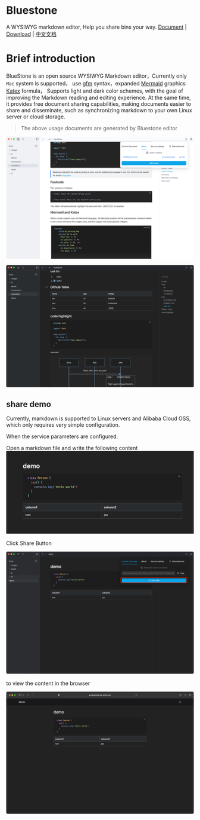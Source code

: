 # Bluestone
A WYSIWYG markdown editor, Help you share bins your way.
[Document](https://bluestone.md-writer.com/book/docs) |
[Download](https://github.com/1943time/bluestone/releases/latest)
| [中文文档](https://bluestone.md-writer.com/book/zh-doc)


# Brief introduction

BlueStone is an open source WYSIWYG Markdown editor，Currently only `Mac` system is supported，
use [gfm](https://github.github.com/gfm/) syntax，expanded [Mermaid](https://mermaid.js.org/) graphics [Katex](https://katex.org/) formula，
Supports light and dark color schemes, with the goal of improving the Markdown reading and editing experience.
At the same time, it provides free document sharing capabilities, making documents easier to share and disseminate,
such as synchronizing markdown to your own Linux server or cloud storage.

> The above usage documents are generated by Bluestone editor

![](./docs/.images/V4bGpywmCYtpVwFx7NiH4.png)

![](./docs/.images/JB6DVdZ4sDQoNukOhzHdc.png)

## share demo

Currently, markdown is supported to Linux servers and Alibaba Cloud OSS, which only requires very simple configuration.

When the service parameters are configured.

Open a markdown file and write the following content
![](./docs/assets/input.png)

Click Share Button

![](./docs/assets/start-share.png)

to view the content in the browser

![](./docs/assets/share-result.png)



